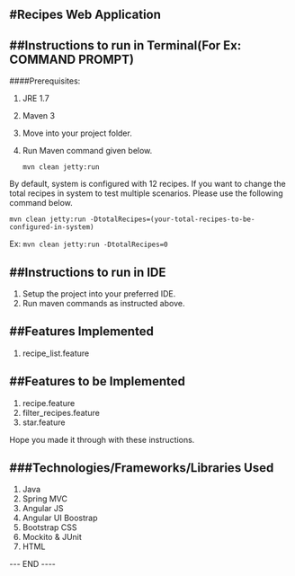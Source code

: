 

#Recipes Web Application 
-------------------------

##Instructions to run in Terminal(For Ex: COMMAND PROMPT)
-------------------------------

####Prerequisites:
 1. JRE 1.7
 2. Maven 3

1. Move into your project folder.
2. Run Maven command given below.

   `mvn clean jetty:run`

By default, system is configured with 12 recipes. If you want to change the total recipes in system to test multiple scenarios. 
Please use the following command below.

  `mvn clean jetty:run -DtotalRecipes=(your-total-recipes-to-be-configured-in-system)`
  
  Ex:
  `mvn clean jetty:run -DtotalRecipes=0`

##Instructions to run in IDE
---------------------------
1. Setup the project into your preferred IDE.
2. Run maven commands as instructed above.

##Features Implemented
--------------------
1. recipe_list.feature

##Features to be Implemented
---------------------------
1. recipe.feature
2. filter_recipes.feature
3. star.feature


Hope you made it through with these instructions.

###Technologies/Frameworks/Libraries Used
---------------------------------------
1. Java
2. Spring MVC
3. Angular JS
4. Angular UI Boostrap
5. Bootstrap CSS
6. Mockito & JUnit
7. HTML

--- END ----
   

 

